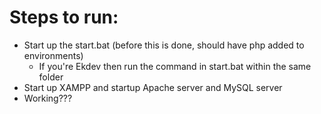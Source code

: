 # Steps to run:
* Start up the start.bat (before this is done, should have php added to environments)
  - If you're Ekdev then run the command in start.bat within the same folder
* Start up XAMPP and startup Apache server and MySQL server
* Working???